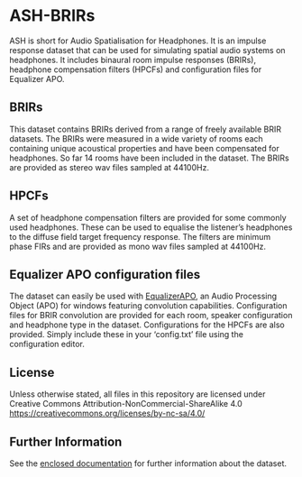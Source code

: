 # ASH-BRIRs
ASH is short for Audio Spatialisation for Headphones. It is an impulse response dataset that can be used for simulating spatial audio systems on headphones. It includes binaural room impulse responses (BRIRs), headphone compensation filters (HPCFs) and configuration files for Equalizer APO.

## BRIRs
This dataset contains BRIRs derived from a range of freely available BRIR datasets. The BRIRs were measured in a wide variety of rooms each containing unique acoustical properties and have been compensated for headphones. So far 14 rooms have been included in the dataset. The BRIRs are provided as stereo wav files sampled at 44100Hz.

## HPCFs
A set of headphone compensation filters are provided for some commonly used headphones. These can be used to equalise the listener’s headphones to the diffuse field target frequency response. The filters are minimum phase FIRs and are provided as mono wav files sampled at 44100Hz. 

## Equalizer APO configuration files
The dataset can easily be used with [EqualizerAPO](https://sourceforge.net/projects/equalizerapo/), an Audio Processing Object (APO) for windows featuring convolution capabilities. Configuration files for BRIR convolution are provided for each room, speaker configuration and headphone type in the dataset. Configurations for the HPCFs are also provided. Simply include these in your ‘config.txt’ file using the configuration editor.

## License
Unless otherwise stated, all files in this repository are licensed under Creative Commons Attribution-NonCommercial-ShareAlike 4.0 https://creativecommons.org/licenses/by-nc-sa/4.0/

## Further Information
See the [enclosed documentation](https://github.com/ShanonPearce/ASH-BRIRs/blob/master/Documentation/ASH%20User%20Guide.pdf) for further information about the dataset.
